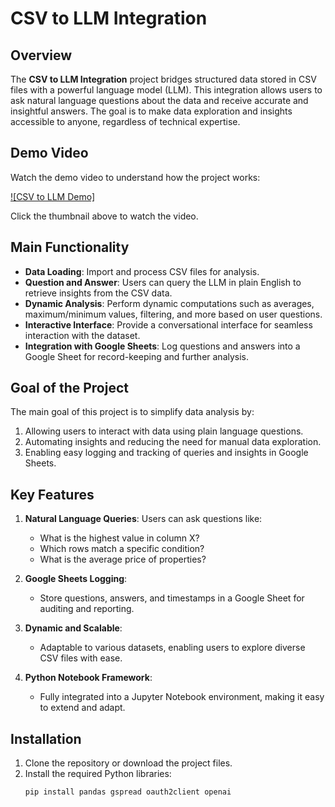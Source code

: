 # CSV to LLM Integration

## Overview

The **CSV to LLM Integration** project bridges structured data stored in CSV files with a powerful language model (LLM). This integration allows users to ask natural language questions about the data and receive accurate and insightful answers. The goal is to make data exploration and insights accessible to anyone, regardless of technical expertise.

## Demo Video

Watch the demo video to understand how the project works:

[![CSV to LLM Demo]](https://www.loom.com/share/edcaa76e2969444c81033cdf877a005b?sid=a5eb878f-20ad-438e-b3a1-c02c8c8375a3)

Click the thumbnail above to watch the video.

## Main Functionality

- **Data Loading**: Import and process CSV files for analysis.
- **Question and Answer**: Users can query the LLM in plain English to retrieve insights from the CSV data.
- **Dynamic Analysis**: Perform dynamic computations such as averages, maximum/minimum values, filtering, and more based on user questions.
- **Interactive Interface**: Provide a conversational interface for seamless interaction with the dataset.
- **Integration with Google Sheets**: Log questions and answers into a Google Sheet for record-keeping and further analysis.

## Goal of the Project

The main goal of this project is to simplify data analysis by:
1. Allowing users to interact with data using plain language questions.
2. Automating insights and reducing the need for manual data exploration.
3. Enabling easy logging and tracking of queries and insights in Google Sheets.

## Key Features

1. **Natural Language Queries**: Users can ask questions like:
   - What is the highest value in column X?
   - Which rows match a specific condition?
   - What is the average price of properties?

2. **Google Sheets Logging**:
   - Store questions, answers, and timestamps in a Google Sheet for auditing and reporting.

3. **Dynamic and Scalable**:
   - Adaptable to various datasets, enabling users to explore diverse CSV files with ease.

4. **Python Notebook Framework**:
   - Fully integrated into a Jupyter Notebook environment, making it easy to extend and adapt.

## Installation

1. Clone the repository or download the project files.
2. Install the required Python libraries:
   ```bash
   pip install pandas gspread oauth2client openai
